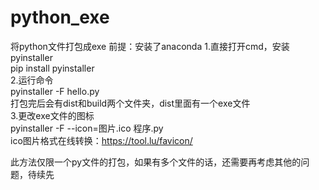 # python_exe
将python文件打包成exe 
前提：安装了anaconda
1.直接打开cmd，安装pyinstaller  
pip install pyinstaller  
2.运行命令  
pyinstaller -F hello.py  
打包完后会有dist和build两个文件夹，dist里面有一个exe文件  
3.更改exe文件的图标  
pyinstaller -F --icon=图片.ico 程序.py  
ico图片格式在线转换：https://tool.lu/favicon/  

此方法仅限一个py文件的打包，如果有多个文件的话，还需要再考虑其他的问题，待续先  
